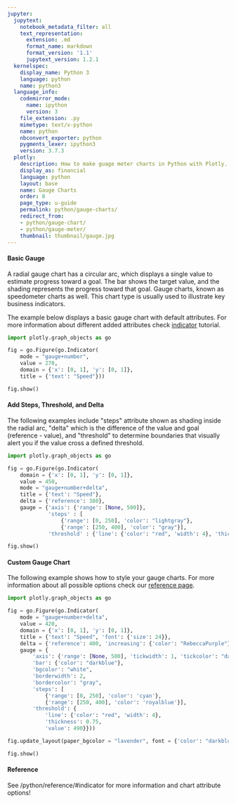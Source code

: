 ```yaml
---
jupyter:
  jupytext:
    notebook_metadata_filter: all
    text_representation:
      extension: .md
      format_name: markdown
      format_version: '1.1'
      jupytext_version: 1.2.1
  kernelspec:
    display_name: Python 3
    language: python
    name: python3
  language_info:
    codemirror_mode:
      name: ipython
      version: 3
    file_extension: .py
    mimetype: text/x-python
    name: python
    nbconvert_exporter: python
    pygments_lexer: ipython3
    version: 3.7.3
  plotly:
    description: How to make guage meter charts in Python with Plotly.
    display_as: financial
    language: python
    layout: base
    name: Gauge Charts
    order: 8
    page_type: u-guide
    permalink: python/gauge-charts/
    redirect_from:
    - python/gauge-chart/
    - python/gauge-meter/
    thumbnail: thumbnail/gauge.jpg
---
```


#### Basic Gauge
A radial gauge chart has a circular arc, which displays a single value to estimate progress toward a goal.
  The bar shows the target value, and the shading represents the progress toward that goal. Gauge charts, known as
  speedometer charts as well. This chart type is usually used to illustrate key business indicators.

  The example below displays a basic gauge chart with default attributes. For more information about different added attributes check [indicator](/python/indicator/) tutorial.

```python
import plotly.graph_objects as go

fig = go.Figure(go.Indicator(
    mode = "gauge+number",
    value = 270,
    domain = {'x': [0, 1], 'y': [0, 1]},
    title = {'text': "Speed"}))

fig.show()
```

#### Add Steps, Threshold, and Delta
The following examples include "steps" attribute shown as shading inside the radial arc, "delta" which is the
  difference of the value and goal (reference - value), and "threshold" to determine boundaries that visually alert you if the value cross a defined threshold.

```python
import plotly.graph_objects as go

fig = go.Figure(go.Indicator(
    domain = {'x': [0, 1], 'y': [0, 1]},
    value = 450,
    mode = "gauge+number+delta",
    title = {'text': "Speed"},
    delta = {'reference': 380},
    gauge = {'axis': {'range': [None, 500]},
             'steps' : [
                 {'range': [0, 250], 'color': "lightgray"},
                 {'range': [250, 400], 'color': "gray"}],
             'threshold' : {'line': {'color': "red", 'width': 4}, 'thickness': 0.75, 'value': 490}}))

fig.show()
```

#### Custom Gauge Chart
The following example shows how to style your gauge charts. For more information about all possible options check our [reference page](/python/reference/#indicator).

```python
import plotly.graph_objects as go

fig = go.Figure(go.Indicator(
    mode = "gauge+number+delta",
    value = 420,
    domain = {'x': [0, 1], 'y': [0, 1]},
    title = {'text': "Speed", 'font': {'size': 24}},
    delta = {'reference': 400, 'increasing': {'color': "RebeccaPurple"}},
    gauge = {
        'axis': {'range': [None, 500], 'tickwidth': 1, 'tickcolor': "darkblue"},
        'bar': {'color': "darkblue"},
        'bgcolor': "white",
        'borderwidth': 2,
        'bordercolor': "gray",
        'steps': [
            {'range': [0, 250], 'color': 'cyan'},
            {'range': [250, 400], 'color': 'royalblue'}],
        'threshold': {
            'line': {'color': "red", 'width': 4},
            'thickness': 0.75,
            'value': 490}}))

fig.update_layout(paper_bgcolor = "lavender", font = {'color': "darkblue", 'family': "Arial"})

fig.show()
```


#### Reference
See /python/reference/#indicator for more information and chart attribute options!
